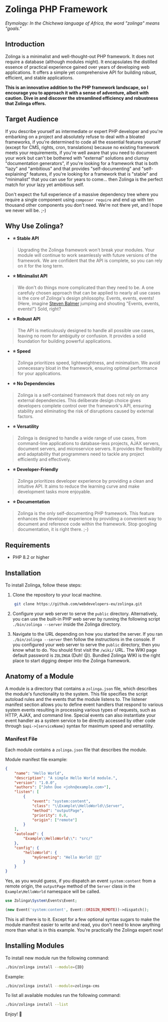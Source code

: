 # Zolinga PHP Framework
*Etymology: In the Chichewa language of Africa, the word "zolinga" means "goals."*

## Introduction
Zolinga is a minimalist and well-thought-out PHP framework. It does not require a database (although modules might). It encapsulates the distilled essence of practical experience gained over years of developing web applications. It offers a simple yet comprehensive API for building robust, efficient, and stable applications.

**This is an innovative addition to the PHP framework landscape, so I encourage you to approach it with a sense of adventure, albeit with caution. Dive in and discover the streamlined efficiency and robustness that Zolinga offers.**

## Target Audience

If you describe yourself as intermediate or expert PHP developer and you're embarking on a project and absolutely refuse to deal with a bloated frameworks, if you're determined to code all the essential features yourself (except for CMS, rights, cron, translations) because no existing framework meets your requirements, if you're well aware that you need to document your work but can't be bothered with "external" solutions and clumsy "documentation generators", if you're looking for a framework that is both "lazy" and "ambitious" and that provides "self-documenting" and "self-explaining" features, if you're looking for a framework that is "stable" and "minimalist" that you can use for years to come... then Zolinga is the perfect match for your lazy yet ambitious self.

Don't expect the full experience of a massive dependency tree where you require a single component using `composer require` and end up with ten thousand other components you don't need. We're not there yet, and I hope we never will be. ;-)

## Why Use Zolinga?
- **⭐ Stable API** 
> Upgrading the Zolinga framework won't break your modules. Your module will continue to work seamlessly with future versions of the framework. We are confident that the API is complete, so you can rely on it for the long term.
- **⭐ Minimalist API**
> We don't do things more complicated than they need to be. A one carefuly chosen approach that can be applied to nearly all use cases is the core of Zolinga's design philosophy. Events, events, events! (Here, imagine [Steven Balmer](https://www.youtube.com/watch?v=Vhh_GeBPOhs) jumping and shouting "Events, events, events!") Sold, right?
- **⭐ Robust API**
> The API is meticulously designed to handle all possible use cases, leaving no room for ambiguity or confusion. It provides a solid foundation for building powerful applications.
- **⭐ Speed**
> Zolinga prioritizes speed, lightweightness, and minimalism. We avoid unnecessary bloat in the framework, ensuring optimal performance for your applications.
- **⭐ No Dependencies**
> Zolinga is a self-contained framework that does not rely on any external dependencies. This deliberate design choice gives developers complete control over the framework's API, ensuring stability and eliminating the risk of disruptions caused by external factors.
- **⭐ Versatility**
> Zolinga is designed to handle a wide range of use cases, from command-line applications to database-less projects, AJAX servers, document servers, and microservice servers. It provides the flexibility and adaptability that programmers need to tackle any project efficiently and effectively.
- **⭐ Developer-Friendly**
> Zolinga prioritizes developer experience by providing a clean and intuitive API. It aims to reduce the learning curve and make development tasks more enjoyable.
- **⭐ Documentation**
> Zolinga is the only self-documenting PHP framework. This feature enhances the developer experience by providing a convenient way to document and reference code within the framework. Stop googling documentation, it is right there. ;-)

## Requirements
- PHP 8.2 or higher

## Installation
To install Zolinga, follow these steps:

1. Clone the repository to your local machine.
```bash
    git clone https://github.com/webdevelopers-eu/zolinga.git
```

2. Configure your web server to serve the `public` directory. Alternatively, you can use the built-in PHP web server by running the following script `./bin/zolinga --server` inside the Zolinga directory.

3. Navigate to the URL depending on how you started the server. If you ran `./bin/zolinga --server` then follow the instructions in the console. If you configured your web server to serve the `public` directory, then you know what to do. You should first visit the `/wiki/` URL. The WIKI page default password is `ZOLINGA` (Duh! 😜). Bundled Zolinga WIKI is the right place to start digging deeper into the Zolinga framework.

## Anatomy of a Module
A module is a directory that contains a `zolinga.json` file, which describes the module's functionality to the system. This file specifies the script autoload rules and the events that the module listens to. The listener manifest section allows you to define event handlers that respond to various system events resulting in processing various types of requests, such as HTTP, AJAX, and command line. Special events can also instantiate your event handler as a system service to be directly accessed by other code through `$api->{serviceName}` syntax for maximum speed and versatility.

### Manifest File
Each module contains a `zolinga.json` file that describes the module. 

Module manifest file example:

```json
{
    "name": "Hello World",
    "description": "A simple Hello World module.",
    "version": "1.0.0",
    "authors": ["John Doe <john@example.com>"],
    "listen": [
        {
            "event": "system:content",
            "class": "\\Example\\HelloWorld\\Server",
            "method": "outputPage",
            "priority": 0.8,
            "origin": ["remote"]
        }
    ],
    "autoload": {
        "Example\\HelloWorld\\": "src/"
    },
    "config": {
        "helloWorld": {
            "myGreeting": "Hello World! 🥳🎉"
        }
    }
}
``` 
Yes, as you would guess, if you dispatch an event `system:content` from a remote origin, the `outputPage` method of the `Server` class in the `Example\HelloWorld` namespace will be called.

```php
use Zolinga\System\Events\Event;

(new Event('system:content', Event::ORIGIN_REMOTE))->dispatch();
```

This is all there is to it. Except for a few optional syntax sugars to make the module manifest easier to write and read, you don't need to know anything more than what is in this example. You're practically the Zolinga expert now!

## Installing Modules

To install new module run the following command:

```bash
./bin/zolinga install --module={ID}
```

Example:

```bash
./bin/zolinga install --module=zolinga-cms
``` 

To list all available modules run the following command:

```bash
./bin/zolinga install --list
```

Enjoy! 🎉
